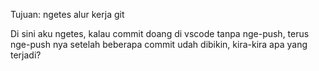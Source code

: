 Tujuan: ngetes alur kerja git

Di sini aku ngetes, kalau commit doang di vscode tanpa nge-push, 
terus nge-push nya setelah beberapa commit udah dibikin, 
kira-kira apa yang terjadi?